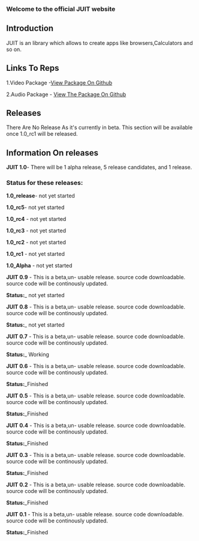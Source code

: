 ### Welcome to the official JUIT website

## Introduction
JUIT is an library which allows to create apps like browsers,Calculators and so on.

## Links To Reps
1.Video Package -[View Package On Github](https://github.com/RishonJR/Video)

2.Audio Package - [View The Package On Github](https://github.com/RishonJR/Audio)

## Releases 
There Are No Release As it's currently in beta.
This section will be available once 1.0_rc1 will be released.

## Information On releases
**JUIT 1.0**- There will be  1 alpha release, 5 release candidates, and 1 release.
### Status for these releases:
**1.0_release**- not yet started

**1.0_rc5**- not yet started

**1.0_rc4** - not yet started

**1.0_rc3** - not yet started

**1.0_rc2** - not yet started

**1.0_rc1** - not yet started

**1.0_Alpha** - not yet started

**JUIT 0.9** - This is a beta,un- usable release. source code downloadable. source code will be continously updated.

**Status:**_ not yet started

**JUIT 0.8** - This is a beta,un- usable release. source code downloadable. source code will be continously updated.

**Status:**_ not yet started

**JUIT 0.7** - This is a beta,un- usable release. source code downloadable. source code will be continously updated.

**Status:**_ Working

**JUIT 0.6** - This is a beta,un- usable release. source code downloadable. source code will be continously updated.

**Status:**_Finished

**JUIT 0.5** - This is a beta,un- usable release. source code downloadable. source code will be continously updated.

**Status:**_Finished

**JUIT 0.4** - This is a beta,un- usable release. source code downloadable. source code will be continously updated.

**Status:**_Finished

**JUIT 0.3** - This is a beta,un- usable release. source code downloadable. source code will be continously updated.

**Status:**_Finished

**JUIT 0.2** - This is a beta,un- usable release. source code downloadable. source code will be continously updated.

**Status:**_Finished

**JUIT 0.1** - This is a beta,un- usable release. source code downloadable. source code will be continously updated.

**Status:**_Finished